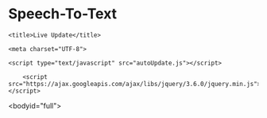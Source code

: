 # Speech-To-Text
<!DOCTYPE html>

<html lang='ar'>

<head>

    <title>Live Update</title>

    <meta charset="UTF-8">

    <script type="text/javascript" src="autoUpdate.js"></script>

		<script src="https://ajax.googleapis.com/ajax/libs/jquery/3.6.0/jquery.min.js"></script>

</head>

<style>

.hidden{

	display:none;

	}

</style>

<bodyid="full">

<div id="liveData" style="display: none;">

    <p>Loading Data...</p>

</div>

<audio id="audio">

	<source  id="sound" src="1.mp3" type="audio/mp3">

</audio>

<audio id="audio2">

	<source  id="sound" src="2.mp3" type="audio/mp3">

</audio>

<p id="demo" style="display:none;"></p>

<script>

  

window.addEventListener('load', function()

{

	var x = document.getElementById("audio"); 

	var x2 = document.getElementById("audio2"); 

	var xhr = null;

	

    getXmlHttpRequestObject = function()

    {

        if(!xhr)

        {               

            // Create a new XMLHttpRequest object 

            xhr = new XMLHttpRequest();

        }

        return xhr;

    };

    updateLiveData = function()

    {

        var now = new Date();

        // Date string is appended as a query with live data 

        // for not to use the cached version 

        var url = 'r1s1.php?' + now.getTime();

        xhr = getXmlHttpRequestObject();

        xhr.onreadystatechange = evenHandler;

        // asynchronous requests

        xhr.open("GET", url, true);

        // Send the request over the network

        xhr.send(null);

    };

    function evenHandler()

    {

        // Check response is ready or not

        if(xhr.readyState == 4 && xhr.status == 200)

        {

            dataDiv = document.getElementById('liveData');

            // Set current data text

            dataDiv.innerHTML = xhr.responseText;

			var xx=xhr.responseText;

			//alert(xx);

			if(xx==1){

    

				x.play();

				output.classList.add("hidden");	

				var y = document.getElementById("audio").duration;

				y=(y*1000);

				console.log(y);

				document.getElementById("demo").innerHTML = y;

				document.getElementById("p1").style.display = "block";

				document.getElementById("p2").style.display = "none";

				setTimeout(function(){ document.getElementById("p1").style.display = "none"; document.getElementById("p2").style.display = "block";}, y);

				

				const Http = new XMLHttpRequest();

				Http.open("GET","https://s-m.com.sa/r1/r1m2.php");

				Http.send();		

				setTimeout(function(){ stt(); }, y);

			}

			document.getElementById("sound").src=xhr.responseText;

            // Update the live data every 1 sec

            setTimeout(updateLiveData(), 10000);

        }

		

    }

	

	

	function stt(){

	

	

		// get output div reference

		var output = document.getElementById("output");

		// get action element reference

		var action = document.getElementById("action");

        // new speech recognition object

        var SpeechRecognition = SpeechRecognition || webkitSpeechRecognition;

        var recognition = new SpeechRecognition();

            

        // This runs when the speech recognition service starts

        recognition.onstart = function() {

            action.innerHTML = "<small>listening, please speak...</small>";

        };

                

        recognition.onspeechend = function() {

            action.innerHTML = "<small>stopped listening</small>";

            recognition.stop();

			

recognition=lang.'ar'

					  

        }

              

        // This runs when the speech recognition service returns result

        recognition.onresult = function(event) {

            var transcript = event.results[0][0].transcript;

			var confidence = event.results[0][0].confidence;

            output.innerHTML = "<b></b> " + transcript;

			

			

            output.classList.remove("hidden");

			

			const Http = new XMLHttpRequest();

			Http.open("GET","https://s-m.com.sa/r1/e.php?e=" + transcript);

			Http.send();		

				x2.play();

				var yy = document.getElementById("audio2").duration;

				yy=yy*1000;

				console.log(yy);

				document.getElementById("demo").innerHTML = yy;

				document.getElementById("p1").style.display = "block";

				document.getElementById("p2").style.display = "none";

				setTimeout(function(){ document.getElementById("p1").style.display = "none"; document.getElementById("p2").style.display = "block";}, yy);	

				//output.classList.add("hidden");				

			
